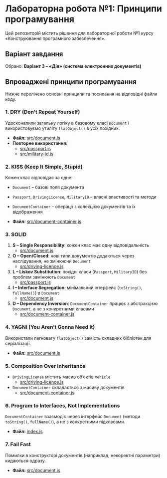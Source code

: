 # Лабораторна робота №1: Принципи програмування

Цей репозиторій містить рішення для лабораторної роботи №1 курсу «Конструювання програмного забезпечення».

## Варіант завдання

Обрано: **Варіант 3 – «Дія» (система електронних документів)**

## Впроваджені принципи програмування

Нижче перелічено основні принципи та посилання на відповідні файли коду.

### 1. DRY (Don’t Repeat Yourself)

Удосконалили загальну логіку в базовому класі `Document` і використовуємо утиліту `flatObject()` в усіх похідних.

- **Файл:** [src/document.js](./src/document.js)
- **Повторне використання:**
    - [src/passport.js](./src/passport.js)
    - [src/military-id.js](./src/military-id.js)

### 2. KISS (Keep It Simple, Stupid)

Кожен клас відповідає за одне:

- `Document` – базові поля документа
- `Passport`, `DrivingLicense`, `MilitaryID` – власні властивості та методи
- `DocumentContainer` – операції з колекцією документів та їх відображення

- **Файл:** [src/document-container.js](./src/document-container.js)

### 3. SOLID

1. **S – Single Responsibility**: кожен клас має одну відповідальність
    - [src/document.js](./src/document.js)
2. **O – Open/Closed**: нові типи документів додаються через наслідування, не змінюючи `Document`
    - [src/driving-licence.js](./src/driving-licence.js)
3. **L – Liskov Substitution**: похідні класи (`Passport`, `MilitaryID`) без проблем замінюють `Document`
    - [src/passport.js](./src/passport.js)
4. **I – Interface Segregation**: мінімальний інтерфейс (`toString()`, `fullName()`) в `Document`
    - [src/document.js](./src/document.js)
5. **D – Dependency Inversion**: `DocumentContainer` працює з абстракцією `Document`, а не з конкретними класами
    - [src/document-container.js](./src/document-container.js)

### 4. YAGNI (You Aren’t Gonna Need It)

Використали легковагу `flatObject()` замість складних бібліотек для серіалізації.

- **Файл:** [src/document.js](./src/document.js)

### 5. Composition Over Inheritance

- `DrivingLicense` містить масив об’єктів `Vehicle`
    - [src/driving-licence.js](./src/driving-licence.js)
- `DocumentContainer` складається з масиву документів
    - [src/document-container.js](./src/document-container.js)

### 6. Program to Interfaces, Not Implementations

`DocumentContainer` взаємодіє через інтерфейс `Document` (методи `toString()`, `fullName()`), а не з конкретними
підкласами.

- **Файл:** [index.js](./index.js)

### 7. Fail Fast

Помилки в конструкторі документів (наприклад, некоректні параметри) кидаються одразу.

- **Файл:** [src/document.js](./src/document.js)  
